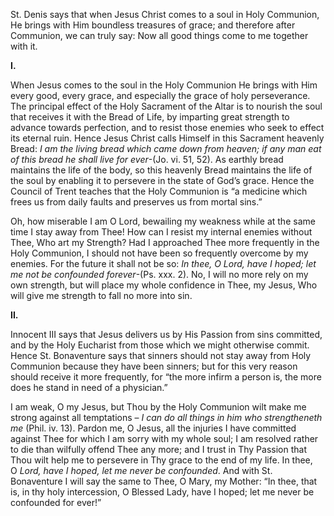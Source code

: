 
St. Denis says that when Jesus Christ comes to a soul in Holy Communion, He brings with Him boundless treasures of grace; and therefore after Communion, we can truly say: Now all good things come to me together with it.

**I.**

When Jesus comes to the soul in the Holy Communion He brings with Him every good, every grace, and especially the grace of holy perseverance. The principal effect of the Holy Sacrament of the Altar is to nourish the soul that receives it with the Bread of Life, by imparting great strength to advance towards perfection, and to resist those enemies who seek to effect its eternal ruin. Hence Jesus Christ calls Himself in this Sacrament heavenly Bread: _I am the living bread which came down from heaven; if any man eat of this bread he shall live for ever_-(Jo. vi. 51, 52). As earthly bread maintains the life of the body, so this heavenly Bread maintains the life of the soul by enabling it to persevere in the state of God’s grace. Hence the Council of Trent teaches that the Holy Communion is “a medicine which frees us from daily faults and preserves us from mortal sins.”

Oh, how miserable I am O Lord, bewailing my weakness while at the same time I stay away from Thee! How can I resist my internal enemies without Thee, Who art my Strength? Had I approached Thee more frequently in the Holy Communion, I should not have been so frequently overcome by my enemies. For the future it shall not be so: _In thee, O Lord, have I hoped; let me not be confounded forever_-(Ps. xxx. 2). No, I will no more rely on my own strength, but will place my whole confidence in Thee, my Jesus, Who will give me strength to fall no more into sin.

**II.**

Innocent III says that Jesus delivers us by His Passion from sins committed, and by the Holy Eucharist from those which we might otherwise commit. Hence St. Bonaventure says that sinners should not stay away from Holy Communion because they have been sinners; but for this very reason should receive it more frequently, for “the more infirm a person is, the more does he stand in need of a physician.”

I am weak, O my Jesus, but Thou by the Holy Communion wilt make me strong against all temptations – _I can do all things in him who strengtheneth me_ (Phil. iv. 13). Pardon me, O Jesus, all the injuries I have committed against Thee for which I am sorry with my whole soul; I am resolved rather to die than wilfully offend Thee any more; and I trust in Thy Passion that Thou wilt help me to persevere in Thy grace to the end of my life. In thee, O _Lord, have I hoped, let me never be confounded_. And with St. Bonaventure I will say the same to Thee, O Mary, my Mother: “In thee, that is, in thy holy intercession, O Blessed Lady, have I hoped; let me never be confounded for ever!”

